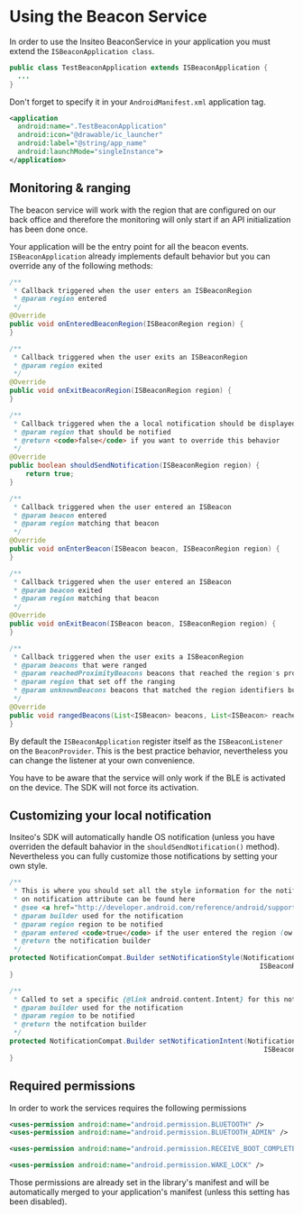 # Using the Beacon Service

In order to use the Insiteo BeaconService in your application you must extend the <code>ISBeaconApplication class</code>. 

```java
public class TestBeaconApplication extends ISBeaconApplication {
  ...
}
```

Don't forget to specify it in your <code>AndroidManifest.xml</code> application tag.


```xml
<application
  android:name=".TestBeaconApplication"
  android:icon="@drawable/ic_launcher"
  android:label="@string/app_name"
  android:launchMode="singleInstance">
</application>
```

## Monitoring & ranging 

The beacon service will work with the region that are configured on our back office and therefore the monitoring will only start if an API initialization has been done once.

Your application will be the entry point for all the beacon events. <code>ISBeaconApplication</code> already implements default behavior but you can override any of the following methods:


```java
/**
 * Callback triggered when the user enters an ISBeaconRegion
 * @param region entered
 */
@Override
public void onEnteredBeaconRegion(ISBeaconRegion region) {
}

/**
 * Callback triggered when the user exits an ISBeaconRegion
 * @param region exited
 */
@Override
public void onExitBeaconRegion(ISBeaconRegion region) {
}

/**
 * Callback triggered when the a local notification should be displayed. 
 * @param region that should be notified
 * @return <code>false</code> if you want to override this behavior
 */
@Override
public boolean shouldSendNotification(ISBeaconRegion region) {
    return true;
}

/**
 * Callback triggered when the user entered an ISBeacon
 * @param beacon entered
 * @param region matching that beacon
 */
@Override
public void onEnterBeacon(ISBeacon beacon, ISBeaconRegion region) {
}

/**
 * Callback triggered when the user entered an ISBeacon
 * @param beacon exited
 * @param region matching that beacon
 */
@Override
public void onExitBeacon(ISBeacon beacon, ISBeaconRegion region) {
}

/**
 * Callback triggered when the user exits a ISBeaconRegion
 * @param beacons that were ranged
 * @param reachedProximityBeacons beacons that reached the region's proximity 
 * @param region that set off the ranging
 * @param unknownBeacons beacons that matched the region identifiers but were not registered for this region in our servers
 */
@Override
public void rangedBeacons(List<ISBeacon> beacons, List<ISBeacon> reachedProximityBeacons, ISBeaconRegion region, List<Beacon> unknownBeacons) {
}
```

By default the <code>ISBeaconApplication</code> register itself as the <code>ISBeaconListener</code> on the <code>BeaconProvider</code>. This is the best practice behavior, nevertheless you can change the listener at your own convenience.

You have to be aware that the service will only work if the BLE is activated on the device. The SDK will not force its activation.

## Customizing your local notification

Insiteo's SDK will automatically handle OS notification (unless you have overriden the default bahavior in the <code>shouldSendNotification()</code> method). Nevertheless you can fully customize those notifications by setting your own style.

```java
/**
 * This is where you should set all the style information for the notification. More information
 * on notification attribute can be found here 
 * @see <a href="http://developer.android.com/reference/android/support/v4/app/NotificationCompat.Builder.html">NotificationCompat.Builder</a>
 * @param builder used for the notification
 * @param region region to be notified
 * @param entered <code>true</code> if the user entered the region (ow exited)
 * @return the notification builder
 */
protected NotificationCompat.Builder setNotificationStyle(NotificationCompat.Builder builder,
                                                              ISBeaconRegion region, boolean entered) {
}

/**
 * Called to set a specific {@link android.content.Intent} for this notification
 * @param builder used for the notification
 * @param region to be notified
 * @return the notifcation builder
 */
protected NotificationCompat.Builder setNotificationIntent(NotificationCompat.Builder builder,
                                                               ISBeaconRegion region) {
}
```

## Required permissions

In order to work the services requires the following permissions

```xml
<uses-permission android:name="android.permission.BLUETOOTH" />
<uses-permission android:name="android.permission.BLUETOOTH_ADMIN" />

<uses-permission android:name="android.permission.RECEIVE_BOOT_COMPLETED" />

<uses-permission android:name="android.permission.WAKE_LOCK" />
```

Those permissions are already set in the library's manifest and will be automatically merged to your application's manifest (unless this setting has been disabled).


